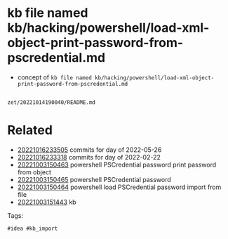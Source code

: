 # kb file named kb/hacking/powershell/load-xml-object-print-password-from-pscredential.md

- concept of `kb file named kb/hacking/powershell/load-xml-object-print-password-from-pscredential.md`

```
```

` zet/20221014190040/README.md `

# Related

- [20221016233505](/zet/20221016233505/README.md) commits for day of 2022-05-26
- [20221016233318](/zet/20221016233318/README.md) commits for day of 2022-02-22
- [20221003150463](/zet/20221003150463/README.md) powershell PSCredential password print password from object
- [20221003150465](/zet/20221003150465/README.md) powershell PSCredential password
- [20221003150464](/zet/20221003150464/README.md) powershell load PSCredential password import from file
- [20221003151443](/zet/20221003151443/README.md) kb

Tags:

    #idea #kb_import
